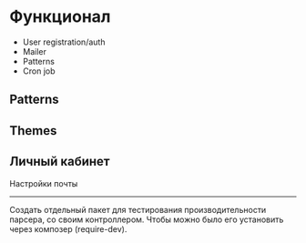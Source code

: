 # Функционал #


* User registration/auth
* Mailer
* Patterns
* Cron job



## Patterns ##



## Themes ##


## Личный кабинет ##

Настройки почты








-------------------------------------------------------------------------------

Создать отдельный пакет для тестирования производительности парсера,
со своим контроллером. Чтобы можно было его установить через композер
(require-dev).
